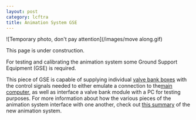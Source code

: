 ```yaml
---
layout: post
category: lcftra
title: Animation System GSE
---
```

![Temporary photo, don't pay attention](/images/move along.gif)

This page is under construction.

For testing and calibrating the animation system some Ground Support Equipment (GSE) is required.<!--more-->

This piece of GSE is capable of supplying individual <a href="https://aramder.github.io/animation-bank-module/" target="_blank">valve bank boxes</a> with the control signals needed to either emulate a connection to the<a href="https://aramder.github.io/animation-computer/" target="_blank">main computer</a>, as well as interface a valve bank module with a PC for testing purposes. For more information about how the various pieces of the animation system interface with one another, check out <a href="https://aramder.github.io/animation-summary/" target="_blank">this summary</a> of the new animation system.
